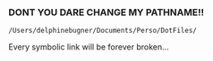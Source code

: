 ### DONT YOU DARE CHANGE MY PATHNAME!!

```
/Users/delphinebugner/Documents/Perso/DotFiles/
````

Every symbolic link will be forever broken...